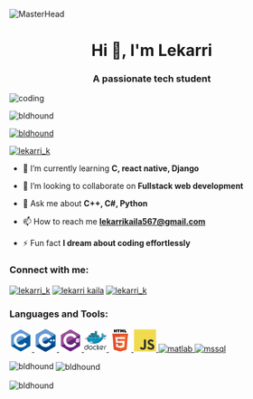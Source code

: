 ![MasterHead](https://www.freewebheaders.com/wp-content/gallery/computer/hi-tech-computer-keyboard-blue-red-website-header.jpg)
<h1 align="center">Hi 👋, I'm Lekarri</h1>
<h3 align="center">A passionate tech student</h3>
<image align="centre" alt="coding" width="400" src="https://thumbs.gfycat.com/LonelyIcyCusimanse-max-1mb.gif">

<p align="left"> <img src="https://komarev.com/ghpvc/?username=bldhound&label=Profile%20views&color=0e75b6&style=flat" alt="bldhound" /> </p>

<p align="left"> <a href="https://github.com/ryo-ma/github-profile-trophy"><img src="https://github-profile-trophy.vercel.app/?username=bldhound" alt="bldhound" /></a> </p>

<p align="left"> <a href="https://twitter.com/lekarri_k" target="blank"><img src="https://img.shields.io/twitter/follow/lekarri_k?logo=twitter&style=for-the-badge" alt="lekarri_k" /></a> </p>

- 🌱 I’m currently learning **C, react native, Django**

- 👯 I’m looking to collaborate on **Fullstack web development**

- 💬 Ask me about **C++, C#, Python**

- 📫 How to reach me **lekarrikaila567@gmail.com**

- ⚡ Fun fact **I dream about coding effortlessly**

<h3 align="left">Connect with me:</h3>
<p align="left">
<a href="https://twitter.com/lekarri_k" target="blank"><img align="center" src="https://raw.githubusercontent.com/rahuldkjain/github-profile-readme-generator/master/src/images/icons/Social/twitter.svg" alt="lekarri_k" height="30" width="40" /></a>
<a href="https://linkedin.com/in/lekarri kaila" target="blank"><img align="center" src="https://raw.githubusercontent.com/rahuldkjain/github-profile-readme-generator/master/src/images/icons/Social/linked-in-alt.svg" alt="lekarri kaila" height="30" width="40" /></a>
<a href="https://instagram.com/lekarri_k" target="blank"><img align="center" src="https://raw.githubusercontent.com/rahuldkjain/github-profile-readme-generator/master/src/images/icons/Social/instagram.svg" alt="lekarri_k" height="30" width="40" /></a>
</p>

<h3 align="left">Languages and Tools:</h3>
<p align="left"> <a href="https://www.cprogramming.com/" target="_blank" rel="noreferrer"> <img src="https://raw.githubusercontent.com/devicons/devicon/master/icons/c/c-original.svg" alt="c" width="40" height="40"/> </a> <a href="https://www.w3schools.com/cpp/" target="_blank" rel="noreferrer"> <img src="https://raw.githubusercontent.com/devicons/devicon/master/icons/cplusplus/cplusplus-original.svg" alt="cplusplus" width="40" height="40"/> </a> <a href="https://www.w3schools.com/cs/" target="_blank" rel="noreferrer"> <img src="https://raw.githubusercontent.com/devicons/devicon/master/icons/csharp/csharp-original.svg" alt="csharp" width="40" height="40"/> </a> <a href="https://www.docker.com/" target="_blank" rel="noreferrer"> <img src="https://raw.githubusercontent.com/devicons/devicon/master/icons/docker/docker-original-wordmark.svg" alt="docker" width="40" height="40"/> </a> <a href="https://www.w3.org/html/" target="_blank" rel="noreferrer"> <img src="https://raw.githubusercontent.com/devicons/devicon/master/icons/html5/html5-original-wordmark.svg" alt="html5" width="40" height="40"/> </a> <a href="https://developer.mozilla.org/en-US/docs/Web/JavaScript" target="_blank" rel="noreferrer"> <img src="https://raw.githubusercontent.com/devicons/devicon/master/icons/javascript/javascript-original.svg" alt="javascript" width="40" height="40"/> </a> <a href="https://www.mathworks.com/" target="_blank" rel="noreferrer"> <img src="https://upload.wikimedia.org/wikipedia/commons/2/21/Matlab_Logo.png" alt="matlab" width="40" height="40"/> </a> <a href="https://www.microsoft.com/en-us/sql-server" target="_blank" rel="noreferrer"> <img src="https://www.svgrepo.com/show/303229/microsoft-sql-server-logo.svg" alt="mssql" width="40" height="40"/> </a> </p>

<p><img align="left" src="https://github-readme-stats.vercel.app/api/top-langs?username=bldhound&show_icons=true&locale=en&layout=compact" alt="bldhound" /></p>

<p>&nbsp;<img align="center" src="https://github-readme-stats.vercel.app/api?username=bldhound&show_icons=true&locale=en" alt="bldhound" /></p>

<p><img align="center" src="https://github-readme-streak-stats.herokuapp.com/?user=bldhound&" alt="bldhound" /></p>
